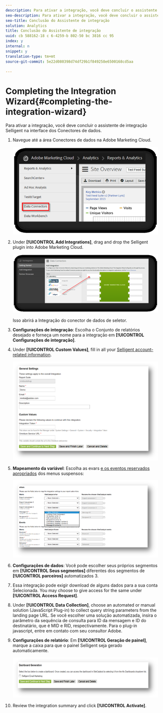 ```yaml
---
description: Para ativar a integração, você deve concluir o assistente de integração Selligent na interface dos Conectores de dados.
seo-description: Para ativar a integração, você deve concluir o assistente de integração Selligent na interface dos Conectores de dados.
seo-title: Conclusão do Assistente de integração
solution: Analytics
title: Conclusão do Assistente de integração
uuid: cb 588162-18 c 6-4259-b 802-50 bc 3816 cc 95
index: y
internal: n
snippet: y
translation-type: tm+mt
source-git-commit: 5e22d080398d74df29b1f849258e6500168cd5aa

---
```



# Completing the Integration Wizard{#completing-the-integration-wizard}

Para ativar a integração, você deve concluir o assistente de integração Selligent na interface dos Conectores de dados.

1. Navegue até a área Conectores de dados na Adobe Marketing Cloud.

   ![](assets/selligent-data_connectors.png)

1. Under **[!UICONTROL Add Integrations]**, drag and drop the Selligent plugin into Adobe Marketing Cloud.

   ![](assets/selligent-add_integration.png)

   Isso abrirá a Integração do conector de dados de seletor.

1. **Configurações de integração**: Escolha o Conjunto de relatórios desejado e forneça um nome para a integração em **[!UICONTROL Configurações de integração]**.

1. Under **[!UICONTROL Custom Values]**, fill in all your [Selligent account-related information](../../selligent-overview/selligent-activation/selligent-prereqs-seligent.md#concept-071c594b1bcc465cbce7a6fda3f1d829).

   ![](assets/selligent-general_settings.png)

1. **Mapeamento da variável**: Escolha as evars [e os eventos reservados apropriados](../../selligent-overview/selligent-activation/selligent-configure-variables.md#concept-907c2bdbed274c11a46d4cc323ef0238) dos menus suspensos:

   ![](assets/selligent-variables.png)

1. **Configurações de dados**: Você pode escolher seus próprios segmentos em **[!UICONTROL Seus segmentos]** diferentes dos segmentos de **[!UICONTROL parceiros]** automatizados 3.

1. Essa integração pode exigir download de alguns dados para a sua conta Selecionada. You may choose to give access for the same under **[!UICONTROL Access Request]**.
1. Under **[!UICONTROL Data Collection]**, choose an automated or manual solution (JavaScript Plug-in) to collect query string parameters from the landing page URL. Se você escolher uma solução automatizada, insira o parâmetro da sequência de consulta para ID da mensagem e ID do destinatário, que é MID e RID, respectivamente. Para o plug-in javascript, entre em contato com seu consultor Adobe.
1. **Configurações de relatório**: Em **[!UICONTROL Geração de painel]**, marque a caixa para que o painel Selligent seja gerado automaticamente.

   ![](assets/selligent-report_settings.png)

1. Review the integration summary and click **[!UICONTROL Activate]**.


